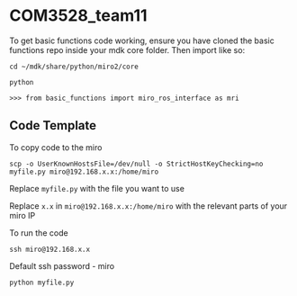 # COM3528_team11

To get basic functions code working, ensure you have cloned the basic functions repo inside your mdk core folder. Then import like so: 
```
cd ~/mdk/share/python/miro2/core

python

>>> from basic_functions import miro_ros_interface as mri

```

## Code Template
To copy code to the miro

```scp -o UserKnownHostsFile=/dev/null -o StrictHostKeyChecking=no myfile.py miro@192.168.x.x:/home/miro```

Replace ```myfile.py``` with the file you want to use

Replace ```x.x``` in ```miro@192.168.x.x:/home/miro``` with the relevant parts of your miro IP

To run the code

```ssh miro@192.168.x.x```

Default ssh password - miro

```python myfile.py```
